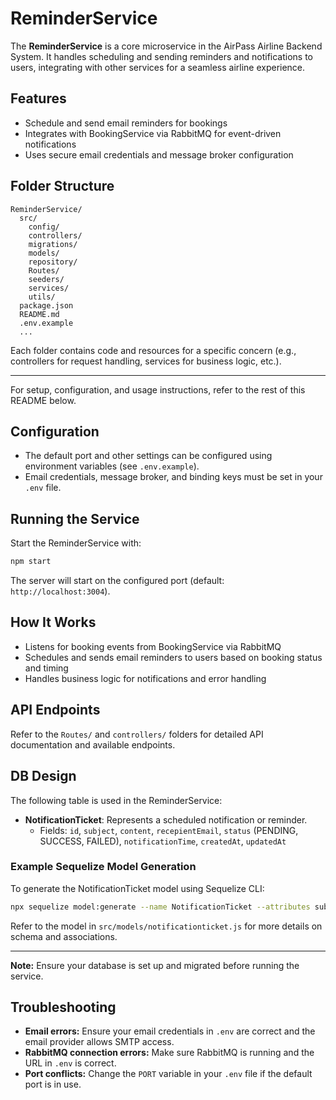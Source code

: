 # ReminderService

The **ReminderService** is a core microservice in the AirPass Airline Backend System. It handles scheduling and sending reminders and notifications to users, integrating with other services for a seamless airline experience.

## Features

- Schedule and send email reminders for bookings
- Integrates with BookingService via RabbitMQ for event-driven notifications
- Uses secure email credentials and message broker configuration

## Folder Structure

```
ReminderService/
  src/
    config/
    controllers/
    migrations/
    models/
    repository/
    Routes/
    seeders/
    services/
    utils/
  package.json
  README.md
  .env.example
  ...
```

Each folder contains code and resources for a specific concern (e.g., controllers for request handling, services for business logic, etc.).

---

For setup, configuration, and usage instructions, refer to the rest of this README below.

## Configuration

- The default port and other settings can be configured using environment variables (see `.env.example`).
- Email credentials, message broker, and binding keys must be set in your `.env` file.

## Running the Service

Start the ReminderService with:

```sh
npm start
```

The server will start on the configured port (default: `http://localhost:3004`).

## How It Works

- Listens for booking events from BookingService via RabbitMQ
- Schedules and sends email reminders to users based on booking status and timing
- Handles business logic for notifications and error handling

## API Endpoints

Refer to the `Routes/` and `controllers/` folders for detailed API documentation and available endpoints.


## DB Design

The following table is used in the ReminderService:

- **NotificationTicket**: Represents a scheduled notification or reminder.
  - Fields: `id`, `subject`, `content`, `recepientEmail`, `status` (PENDING, SUCCESS, FAILED), `notificationTime`, `createdAt`, `updatedAt`

### Example Sequelize Model Generation

To generate the NotificationTicket model using Sequelize CLI:

```sh
npx sequelize model:generate --name NotificationTicket --attributes subject:String,content:String,recepientEmail:String,status:String,notificationTime:Date
```

Refer to the model in `src/models/notificationticket.js` for more details on schema and associations.

---

**Note:** Ensure your database is set up and migrated before running the service.

## Troubleshooting

- **Email errors:** Ensure your email credentials in `.env` are correct and the email provider allows SMTP access.
- **RabbitMQ connection errors:** Make sure RabbitMQ is running and the URL in `.env` is correct.
- **Port conflicts:** Change the `PORT` variable in your `.env` file if the default port is in use.